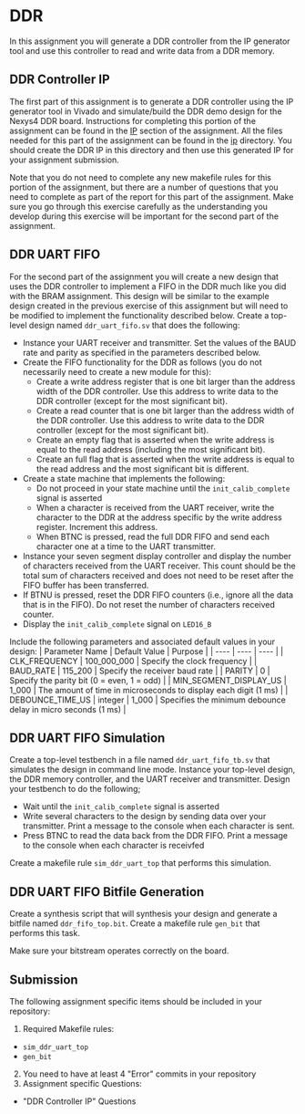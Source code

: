 
# DDR

In this assignment you will generate a DDR controller from the IP generator tool and use this controller to read and write data from a DDR memory.

## DDR Controller IP

The first part of this assignment is to generate a DDR controller using the IP generator tool in Vivado and simulate/build the DDR demo design for the Nexys4 DDR board.
Instructions for completing this portion of the assignment can be found in the [IP](ip/ip.md) section of the assignment.
All the files needed for this part of the assignment can be found in the [ip](ip) directory.
You should create the DDR IP in this directory and then use this generated IP for your assignment submission.

Note that you do not need to complete any new makefile rules for this portion of the assignment, but there are a number of questions that you need to complete as part of the report for this part of the assignment.
Make sure you go through this exercise carefully as the understanding you develop during this exercise will be important for the second part of the assignment.

## DDR UART FIFO

For the second part of the assignment you will create a new design that uses the DDR controller to implement a FIFO in the DDR much like you did with the BRAM assignment.
This design will be similar to the example design created in the previous exercise of this assignment but will need to be modified to implement the functionality described below.
Create a top-level design named `ddr_uart_fifo.sv` that does the following:
* Instance your UART receiver and transmitter. Set the values of the BAUD rate and parity as specified in the parameters described below.
* Create the FIFO functionality for the DDR as follows (you do not necessarily need to create a new module for this):
  * Create a write address register that is one bit larger than the address width of the DDR controller. Use this address to write data to the DDR controller (except for the most significant bit).
  * Create a read counter that is one bit larger than the address width of the DDR controller. Use this address to write data to the DDR controller (except for the most significant bit).
  * Create an empty flag that is asserted when the write address is equal to the read address (including the most significant bit).
  * Create an full flag that is asserted when the write address is equal to the read address and the most significant bit is different.
* Create a state machine that implements the following:
  * Do not proceed in your state machine until the `init_calib_complete` signal is asserted
  * When a character is received from the UART receiver, write the character to the DDR at the address specific by the write address register. Increment this address.
  * When BTNC is pressed, read the full DDR FIFO and send each character one at a time to the UART transmitter.
* Instance your seven segment display controller and display the number of characters received from the UART receiver. This count should be the total sum of characters received and does not need to be reset after the FIFO buffer has been transferred.
* If BTNU is pressed, reset the DDR FIFO counters (i.e., ignore all the data that is in the FIFO). Do not reset the number of characters received counter.
* Display the `init_calib_complete` signal on `LED16_B`

Include the following parameters and associated default values in your design:
| Parameter Name | Default Value | Purpose |
| ---- | ---- | ---- |
| CLK_FREQUENCY  | 100_000_000 | Specify the clock frequency |
| BAUD_RATE | 115_200 | Specify the receiver baud rate |
| PARITY | 0 | Specify the parity bit (0 = even, 1 = odd) |
| MIN_SEGMENT_DISPLAY_US | 1_000 | The amount of time in microseconds to display each digit (1 ms) |
| DEBOUNCE_TIME_US | integer | 1_000 | Specifies the minimum debounce delay in micro seconds (1 ms) |

## DDR UART FIFO Simulation

Create a top-level testbench in a file named `ddr_uart_fifo_tb.sv` that simulates the design in command line mode.
Instance your top-level design, the DDR memory controller, and the UART receiver and transmitter.
Design your testbench to do the following;
* Wait until the `init_calib_complete` signal is asserted
* Write several characters to the design by sending data over your transmitter. Print a message to the console when each character is sent.
* Press BTNC to read the data back from the DDR FIFO. Print a message to the console when each character is receivfed

Create a makefile rule `sim_ddr_uart_top` that performs this simulation.

## DDR UART FIFO Bitfile Generation

Create a synthesis script that will synthesis your design and generate a bitfile named `ddr_fifo_top.bit`.
Create a makefile rule `gen_bit` that performs this task.

Make sure your bitstream operates correctly on the board.

## Submission

The following assignment specific items should be included in your repository:

1. Required Makefile rules:
  * `sim_ddr_uart_top`
  * `gen_bit`
2. You need to have at least 4 "Error" commits in your repository
3. Assignment specific Questions:
  * "DDR Controller IP" Questions

<!--
Changes:
- Use an AXI interface instead of this odd "UI" interface that is hard to understand and difficult to use (it forces students to learn about AXI)
- Figure out a way to build the project using an envhiroinment variable pointing to the simulation libraries. I was forced to build this on the digital labs because these libraries were hard coded
- Adrianna and Michael's designs didn't work. Odd behvaior that I couldn't figure out. Need more debuggging experience to help with these problems.
- Provide more discussion about the clock domains and approaches for handling the clock domains (which clock is Tx/rx? need to know clocks of these)
- Need to provide a template for the quyestios so it is easier to grade
- Is there a way we can reduce the number of warnings?
- Need to be more clear on what should be printed for the simulation and testbench for grading. Perhaps a header for ease of grading and finding results.

- Student comments:
* If you could put in the ddr.md that `[0:0]` has to be included before some of the ports in our top module that would be great. As it appears to be redundant so multiple of us have removed it, but it has to be there or it causes a lot of weird issues.
* took a very long time figuring out the file structures and getting the IP to implement together
* The disparity between simulation and implementation, where my first printed character would be replaced by the most recent character in its same column number (despite being if a different row), caused many additional hours of debugging with little to go on.
  * It may be helpful to give a more in dept explainaiton in the lab write up of the DDR
-->